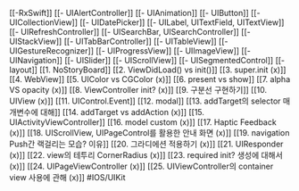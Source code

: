 [[-RxSwift]]
[[- UIAlertController]]
[[- UIAnimation]]
[[- UIButton]]
[[- UICollectionView]]
[[- UIDatePicker]]
[[- UILabel, UITextField, UITextView]]
[[- UIRefreshController]]
[[- UISearchBar, UISearchController]]
[[- UIStackView]]
[[- UITabBarController]]
[[- UITableView]]
[[- UIGestureRecognizer]]
[[- UIProgressView]]
[[- UIImageView]]
[[- UINavigation]]
[[- UISlider]]
[[- UIScrollView]]
[[- UISegmentedControl]]
[[- layout]]
[[1. NoStoryBoard]]
[[2. ViewDidLoad() vs init()]]
[[3. super.init (x)]]
[[4. WebView]]
[[5. UIColor vs CGColor (x)]]
[[6. present vs show]]
[[7. alpha VS opacity (x)]]
[[8. ViewController init? (x)]]
[[9. 구분선 구현하기]]
[[10. UIView (x)]]
[[11. UIControl.Event]]
[[12. modal]]
[[13. addTarget의 selector 매개변수에 대해]]
[[14. addTarget vs addAction (x)]]
[[15. UIActivityViewController]]
[[16. model custom (x)]]
[[17. Haptic Feedback (x)]]
[[18. UIScrollView, UIPageControl를 활용한 안내 화면 (x)]]
[[19. navigation Push간 랙걸리는 모습? 이유]]
[[20. 그라디에션 적용하기 (x)]]
[[21. UIResponder (x)]]
[[22. view의 테투리 CornerRadius (x)]]
[[23. required init? 생성에 대해서 (x)]]
[[24. UIPageViewController (x)]]
[[25. UIViewController의 container view 사용에 관해 (x)]]
#IOS/UIKit 
